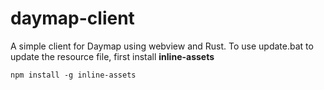 # daymap-client
A simple client for Daymap using webview and Rust.
To use update.bat to update the resource file, first install **inline-assets**
```
npm install -g inline-assets
```
